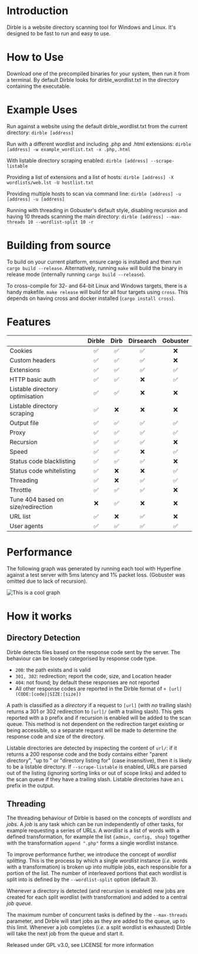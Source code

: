 # Introduction

Dirble is a website directory scanning tool for Windows and Linux. It's designed to be fast to run and easy to use.

# How to Use

Download one of the precompiled binaries for your system, then run it from a terminal. By default Dirble looks for dirble_wordlist.txt in the directory containing the executable.

# Example Uses

Run against a website using the default dirble_wordlist.txt from the current directory:
`dirble [address]`

Run with a different wordlist and including .php and .html extensions:
`dirble [address] -w example_wordlist.txt -x .php,.html`

With listable directory scraping enabled:
`dirble [address] --scrape-listable`

Providing a list of extensions and a list of hosts:
`dirble [address] -X wordlists/web.lst -U hostlist.txt`

Providing multiple hosts to scan via command line:
`dirble [address] -u [address] -u [address]`

Running with threading in Gobuster's default style, disabling recursion and having 10 threads scanning the main directory:
`dirble [address] --max-threads 10 --wordlist-split 10 -r`

# Building from source

To build on your current platform, ensure cargo is installed and then run `cargo build --release`. Alternatively, running `make` will build the binary in release mode (internally running `cargo build --release`).

To cross-compile for 32- and 64-bit Linux and Windows targets, there is a handy makefile. `make release` will build for all four targets using `cross`. This depends on having cross and docker installed (`cargo install cross`).

# Features

|                                  | Dirble | Dirb | Dirsearch | Gobuster |
|----------------------------------|:------:|:----:|:---------:|:--------:|
| Cookies                          |    ✅   |   ✅  |     ✅     |     ❌    |
| Custom headers                   |    ✅   |   ✅  |     ✅     |     ❌    |
| Extensions                       |    ✅   |   ✅  |     ✅     |     ✅    |
| HTTP basic auth                  |    ✅   |   ✅  |     ❌     |     ✅    |
| Listable directory optimisation  |    ✅   |   ✅  |     ❌     |     ❌    |
| Listable directory scraping      |    ✅   |   ❌  |     ❌     |     ❌    |
| Output file                      |    ✅   |   ✅  |     ✅     |     ✅    |
| Proxy                            |    ✅   |   ✅  |     ✅     |     ✅    |
| Recursion                        |    ✅   |   ✅  |     ✅     |     ❌    |
| Speed                            |    ✅   |   ✅  |     ❌     |     ✅    |
| Status code blacklisting         |    ✅   |   ✅  |     ✅     |     ❌    |
| Status code whitelisting         |    ✅   |   ❌  |     ❌     |     ✅    |
| Threading                        |    ✅   |   ❌  |     ✅     |     ✅    |
| Throttle                         |    ✅   |   ✅  |     ✅     |     ❌    |
| Tune 404 based on size/redirection |    ❌   |   ✅  |     ❌     |     ❌    |
| URL list                         |    ✅   |   ❌  |     ✅     |     ❌    |
| User agents                      |    ✅   |   ✅  |     ✅     |     ✅    |

# Performance

The following graph was generated by running each tool with Hyperfine against a test server with 5ms latency and 1% packet loss. (Gobuster was omitted due to lack of recursion).

![This is a cool graph](images/comparison_graph.png)

# How it works

## Directory Detection

Dirble detects files based on the response code sent by the server. The behaviour can be loosely categorised by response code type.
* `200`: the path exists and is valid
* `301, 302`: redirection; report the code, size, and Location header
* `404`: not found; by default these responses are not reported
* All other response codes are reported in the Dirble format of `+ [url] (CODE:[code]|SIZE:[size])`

A path is classified as a *directory* if a request to `[url]` (with *no* trailing slash) returns a 301 or 302 redirection to `[url]/` (*with* a trailing slash). This gets reported with a `D` prefix and if recursion is enabled will be added to the scan queue. 
This method is not dependent on the redirection target existing or being accessible, so a separate request will be made to determine the response code and size of the directory.

Listable directories are detected by inspecting the content of `url/`: if it returns a 200 response code and the body contains either "parent directory", "up to " or "directory listing for" (case insensitive), then it is likely to be a listable directory. If `--scrape-listable` is enabled, URLs are parsed out of the listing (ignoring sorting links or out of scope links) and added to the scan queue if they have a trailing slash. Listable directories have an `L` prefix in the output.

## Threading
The threading behaviour of Dirble is based on the concepts of *wordlists* and *jobs*. A *job* is any task which can be run independently of other tasks, for example requesting a series of URLs. A *wordlist* is a list of words with a defined transformation, for example the list `{admin, config, shop}` together with the transformation `append ".php"` forms a single wordlist instance.

To improve performance further, we introduce the concept of *wordlist splitting*. This is the process by which a single *wordlist* instance (*i.e.* words with a transformation) is broken up into multiple jobs, each responsible for a portion of the list. The number of interleaved portions that each wordlist is split into is defined by the `--wordlist-split` option (default 3).

Whenever a directory is detected (and recursion is enabled) new jobs are created for each split wordlist (with transformation) and added to a central *job queue*.

The maximum number of concurrent tasks is defined by the `--max-threads` parameter, and Dirble will start jobs as they are added to the queue, up to this limit. Whenever a job completes (*i.e.* a split wordlist is exhausted) Dirble will take the next job from the queue and start it.

Released under GPL v3.0, see LICENSE for more information
